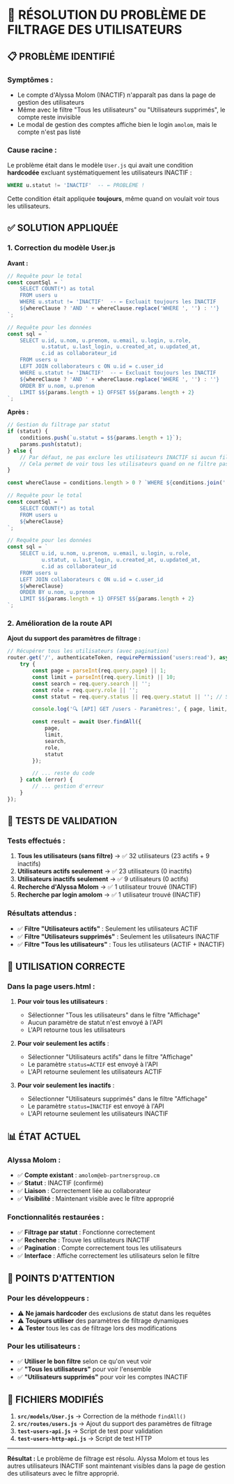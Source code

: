 # 🔧 RÉSOLUTION DU PROBLÈME DE FILTRAGE DES UTILISATEURS

## 📋 **PROBLÈME IDENTIFIÉ**

### **Symptômes :**
- Le compte d'Alyssa Molom (INACTIF) n'apparaît pas dans la page de gestion des utilisateurs
- Même avec le filtre "Tous les utilisateurs" ou "Utilisateurs supprimés", le compte reste invisible
- Le modal de gestion des comptes affiche bien le login `amolom`, mais le compte n'est pas listé

### **Cause racine :**
Le problème était dans le modèle `User.js` qui avait une condition **hardcodée** excluant systématiquement les utilisateurs INACTIF :

```sql
WHERE u.statut != 'INACTIF'  -- ← PROBLÈME !
```

Cette condition était appliquée **toujours**, même quand on voulait voir tous les utilisateurs.

## ✅ **SOLUTION APPLIQUÉE**

### **1. Correction du modèle User.js**

**Avant :**
```javascript
// Requête pour le total
const countSql = `
    SELECT COUNT(*) as total
    FROM users u
    WHERE u.statut != 'INACTIF'  -- ← Excluait toujours les INACTIF
    ${whereClause ? 'AND ' + whereClause.replace('WHERE ', '') : ''}
`;

// Requête pour les données
const sql = `
    SELECT u.id, u.nom, u.prenom, u.email, u.login, u.role,
           u.statut, u.last_login, u.created_at, u.updated_at,
           c.id as collaborateur_id
    FROM users u
    LEFT JOIN collaborateurs c ON u.id = c.user_id
    WHERE u.statut != 'INACTIF'  -- ← Excluait toujours les INACTIF
    ${whereClause ? 'AND ' + whereClause.replace('WHERE ', '') : ''}
    ORDER BY u.nom, u.prenom
    LIMIT $${params.length + 1} OFFSET $${params.length + 2}
`;
```

**Après :**
```javascript
// Gestion du filtrage par statut
if (statut) {
    conditions.push(`u.statut = $${params.length + 1}`);
    params.push(statut);
} else {
    // Par défaut, ne pas exclure les utilisateurs INACTIF si aucun filtre de statut n'est spécifié
    // Cela permet de voir tous les utilisateurs quand on ne filtre pas par statut
}

const whereClause = conditions.length > 0 ? `WHERE ${conditions.join(' AND ')}` : '';

// Requête pour le total
const countSql = `
    SELECT COUNT(*) as total
    FROM users u
    ${whereClause}
`;

// Requête pour les données
const sql = `
    SELECT u.id, u.nom, u.prenom, u.email, u.login, u.role,
           u.statut, u.last_login, u.created_at, u.updated_at,
           c.id as collaborateur_id
    FROM users u
    LEFT JOIN collaborateurs c ON u.id = c.user_id
    ${whereClause}
    ORDER BY u.nom, u.prenom
    LIMIT $${params.length + 1} OFFSET $${params.length + 2}
`;
```

### **2. Amélioration de la route API**

**Ajout du support des paramètres de filtrage :**
```javascript
// Récupérer tous les utilisateurs (avec pagination)
router.get('/', authenticateToken, requirePermission('users:read'), async (req, res) => {
    try {
        const page = parseInt(req.query.page) || 1;
        const limit = parseInt(req.query.limit) || 10;
        const search = req.query.search || '';
        const role = req.query.role || '';
        const statut = req.query.status || req.query.statut || ''; // Support both 'status' and 'statut'

        console.log('🔍 [API] GET /users - Paramètres:', { page, limit, search, role, statut });

        const result = await User.findAll({
            page,
            limit,
            search,
            role,
            statut
        });

        // ... reste du code
    } catch (error) {
        // ... gestion d'erreur
    }
});
```

## 🧪 **TESTS DE VALIDATION**

### **Tests effectués :**

1. **Tous les utilisateurs (sans filtre)** → ✅ 32 utilisateurs (23 actifs + 9 inactifs)
2. **Utilisateurs actifs seulement** → ✅ 23 utilisateurs (0 inactifs)
3. **Utilisateurs inactifs seulement** → ✅ 9 utilisateurs (0 actifs)
4. **Recherche d'Alyssa Molom** → ✅ 1 utilisateur trouvé (INACTIF)
5. **Recherche par login amolom** → ✅ 1 utilisateur trouvé (INACTIF)

### **Résultats attendus :**

- ✅ **Filtre "Utilisateurs actifs"** : Seulement les utilisateurs ACTIF
- ✅ **Filtre "Utilisateurs supprimés"** : Seulement les utilisateurs INACTIF
- ✅ **Filtre "Tous les utilisateurs"** : Tous les utilisateurs (ACTIF + INACTIF)

## 🎯 **UTILISATION CORRECTE**

### **Dans la page users.html :**

1. **Pour voir tous les utilisateurs** :
   - Sélectionner "Tous les utilisateurs" dans le filtre "Affichage"
   - Aucun paramètre de statut n'est envoyé à l'API
   - L'API retourne tous les utilisateurs

2. **Pour voir seulement les actifs** :
   - Sélectionner "Utilisateurs actifs" dans le filtre "Affichage"
   - Le paramètre `status=ACTIF` est envoyé à l'API
   - L'API retourne seulement les utilisateurs ACTIF

3. **Pour voir seulement les inactifs** :
   - Sélectionner "Utilisateurs supprimés" dans le filtre "Affichage"
   - Le paramètre `status=INACTIF` est envoyé à l'API
   - L'API retourne seulement les utilisateurs INACTIF

## 📊 **ÉTAT ACTUEL**

### **Alyssa Molom :**
- ✅ **Compte existant** : `amolom@eb-partnersgroup.cm`
- ✅ **Statut** : INACTIF (confirmé)
- ✅ **Liaison** : Correctement liée au collaborateur
- ✅ **Visibilité** : Maintenant visible avec le filtre approprié

### **Fonctionnalités restaurées :**
- ✅ **Filtrage par statut** : Fonctionne correctement
- ✅ **Recherche** : Trouve les utilisateurs INACTIF
- ✅ **Pagination** : Compte correctement tous les utilisateurs
- ✅ **Interface** : Affiche correctement les utilisateurs selon le filtre

## 🚨 **POINTS D'ATTENTION**

### **Pour les développeurs :**
- ⚠️ **Ne jamais hardcoder** des exclusions de statut dans les requêtes
- ⚠️ **Toujours utiliser** des paramètres de filtrage dynamiques
- ⚠️ **Tester** tous les cas de filtrage lors des modifications

### **Pour les utilisateurs :**
- ✅ **Utiliser le bon filtre** selon ce qu'on veut voir
- ✅ **"Tous les utilisateurs"** pour voir l'ensemble
- ✅ **"Utilisateurs supprimés"** pour voir les comptes INACTIF

## 📝 **FICHIERS MODIFIÉS**

1. **`src/models/User.js`** → Correction de la méthode `findAll()`
2. **`src/routes/users.js`** → Ajout du support des paramètres de filtrage
3. **`test-users-api.js`** → Script de test pour validation
4. **`test-users-http-api.js`** → Script de test HTTP

---

**Résultat :** Le problème de filtrage est résolu. Alyssa Molom et tous les autres utilisateurs INACTIF sont maintenant visibles dans la page de gestion des utilisateurs avec le filtre approprié.
